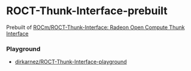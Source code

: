 ROCT-Thunk-Interface-prebuilt
=============================
Prebuilt of [ROCm/ROCT-Thunk-Interface: Radeon Open Compute Thunk Interface ](https://github.com/ROCm/ROCT-Thunk-Interface)

### Playground
- [dirkarnez/ROCT-Thunk-Interface-playground](https://github.com/dirkarnez/ROCT-Thunk-Interface-playground)